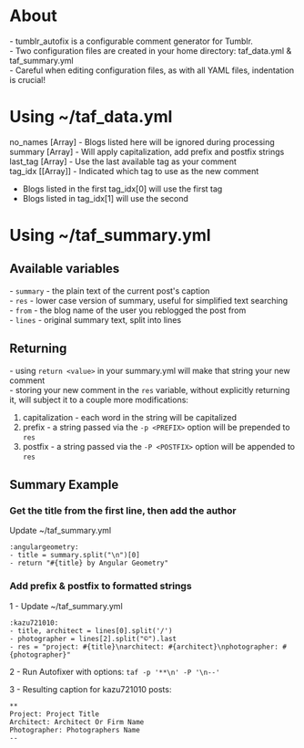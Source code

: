 # About  
\- tumblr_autofix is a configurable comment generator for Tumblr.  
\- Two configuration files are created in your home directory: taf_data.yml & taf_summary.yml  
\- Careful when editing configuration files, as with all YAML files, indentation is crucial!   

# Using ~/taf_data.yml
no_names [Array]   - Blogs listed here will be ignored during processing  
summary  [Array]   - Will apply capitalization, add prefix and postfix strings  
last_tag [Array]   - Use the last available tag as your comment  
tag_idx  [[Array]] - Indicated which tag to use as the new comment  
  - Blogs listed in the first tag_idx[0] will use the first tag  
  - Blogs listed in tag_idx[1] will use the second  


# Using ~/taf_summary.yml  
## Available variables  
  \- `summary` - the plain text of the current post's caption  
  \- `res`     - lower case version of summary, useful for simplified text searching  
  \- `from`    - the blog name of the user you reblogged the post from  
  \- `lines`   - original summary text, split into lines  

## Returning  
  \- using `return <value>` in your summary.yml will make that string your new comment  
  \- storing your new comment in the `res` variable, without explicitly returning it, will subject it to a couple more modifications:  
  1. capitalization - each word in the string will be capitalized  
  2. prefix  - a string passed via the `-p <PREFIX>` option will be prepended to `res`  
  3. postfix - a string passed via the `-P <POSTFIX>` option will be appended to `res`  

## Summary Example  

### Get the title from the first line, then add the author  
Update ~/taf_summary.yml   
```
:angulargeometry:  
- title = summary.split("\n")[0]  
- return "#{title} by Angular Geometry"  
```

###  Add prefix & postfix to formatted strings  
1 - Update ~/taf_summary.yml  
```
:kazu721010:  
- title, architect = lines[0].split('/')  
- photographer = lines[2].split("©").last  
- res = "project: #{title}\narchitect: #{architect}\nphotographer: #{photographer}"  
```
2 - Run Autofixer with options: `taf -p '**\n' -P '\n--'`   


3 - Resulting caption for kazu721010 posts:  
```
**  
Project: Project Title  
Architect: Architect Or Firm Name  
Photographer: Photographers Name  
--  
```
